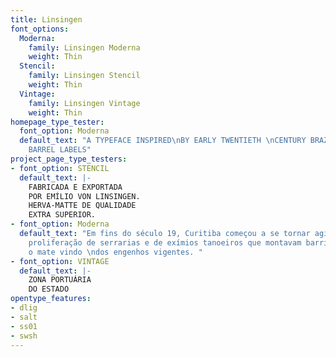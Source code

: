 ```yaml
---
title: Linsingen
font_options:
  Moderna:
    family: Linsingen Moderna
    weight: Thin
  Stencil:
    family: Linsingen Stencil
    weight: Thin
  Vintage:
    family: Linsingen Vintage
    weight: Thin
homepage_type_tester:
  font_option: Moderna
  default_text: "A TYPEFACE INSPIRED\nBY EARLY TWENTIETH \nCENTURY BRAZILIAN \nTEA
    BARREL LABELS"
project_page_type_testers:
- font_option: STENCIL
  default_text: |-
    FABRICADA E EXPORTADA
    POR EMÍLIO VON LINSINGEN.
    HERVA-MATTE DE QUALIDADE
    EXTRA SUPERIOR.
- font_option: Moderna
  default_text: "Em fins do século 19, Curitiba começou a se tornar agitada com a
    proliferação de serrarias e de exímios tanoeiros que montavam barricas para armazenar
    o mate vindo \ndos engenhos vigentes. "
- font_option: VINTAGE
  default_text: |-
    ZONA PORTUÁRIA
    DO ESTADO
opentype_features:
- dlig
- salt
- ss01
- swsh
---
```


